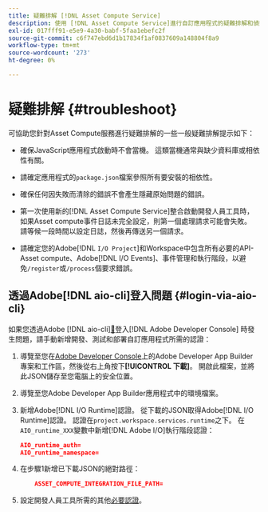 ```yaml
---
title: 疑難排解 [!DNL Asset Compute Service]
description: 使用 [!DNL Asset Compute Service]進行自訂應用程式的疑難排解和偵錯。
exl-id: 017fff91-e5e9-4a30-babf-5faa1ebefc2f
source-git-commit: c6f747ebd6d1b17834f1af0837609a148804f8a9
workflow-type: tm+mt
source-wordcount: '273'
ht-degree: 0%

---
```


# 疑難排解 {#troubleshoot}

可協助您針對Asset Compute服務進行疑難排解的一些一般疑難排解提示如下：

* 確保JavaScript應用程式啟動時不會當機。 這類當機通常與缺少資料庫或相依性有關。
* 請確定應用程式的`package.json`檔案參照所有要安裝的相依性。
* 確保任何因失敗而清除的錯誤不會產生隱藏原始問題的錯誤。

* 第一次使用新的[!DNL Asset Compute Service]整合啟動開發人員工具時，如果Asset compute事件日誌未完全設定，則第一個處理請求可能會失敗。 請等候一段時間以設定日誌，然後再傳送另一個請求。
* 請確定您的Adobe[!DNL `I/O Project`]和Workspace中包含所有必要的API-Asset compute、Adobe[!DNL I/O Events]、事件管理和執行階段，以避免`/register`或`/process`個要求錯誤。

## 透過Adobe[!DNL aio-cli]登入問題 {#login-via-aio-cli}

如果您透過Adobe [!DNL aio-cli][&#128279;](https://developer.adobe.com/app-builder/docs/getting_started/first_app/#3-signing-in-from-cli)登入[!DNL Adobe Developer Console] 時發生問題，請手動新增開發、測試和部署自訂應用程式所需的認證：

1. 導覽至您在[Adobe Developer Console](https://developer.adobe.com/console/user/servicesandapis)上的Adobe Developer App Builder專案和工作區，然後從右上角按下&#x200B;**[!UICONTROL 下載]**。 開啟此檔案，並將此JSON儲存至您電腦上的安全位置。

1. 導覽至您Adobe Developer App Builder應用程式中的環境檔案。

1. 新增Adobe[!DNL I/O Runtime]認證。 從下載的JSON取得Adobe[!DNL I/O Runtime]認證。 認證在`project.workspace.services.runtime`之下。 在`AIO_runtime_XXX`變數中新增[!DNL Adobe I/O]執行階段認證：

   ```json
   AIO_runtime_auth=
   AIO_runtime_namespace=
   ```

1. 在步驟1新增已下載JSON的絕對路徑：

   ```json
       ASSET_COMPUTE_INTEGRATION_FILE_PATH=
   ```

1. 設定開發人員工具所需的其他[必要認證](develop-custom-application.md)。

<!-- TBD for later:
Add any best practices for developers in this section:
* Any items to take care of when creating projects.
* Any naming conventions, reserved keywords, etc.?
* Any terms that can become a source of confusion later based on our OOTB naming.

* If required, add limitations for custom applications and spin those off as best practices.
* Do NOT borrow any content from https://git.corp.adobe.com/nui/nui/blob/master/doc/worker_api.md. It is outdated and irrelevant for 3rd party custom applications.
-->
